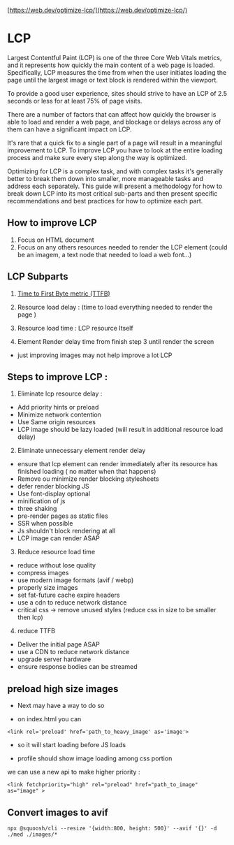 [https://web.dev/optimize-lcp/](https://web.dev/optimize-lcp/)

# LCP

Largest Contentful Paint (LCP) is one of the three Core Web Vitals metrics, and it represents how quickly the main content of a web page is loaded. Specifically, LCP measures the time from when the user initiates loading the page until the largest image or text block is rendered within the viewport.

To provide a good user experience, sites should strive to have an LCP of 2.5 seconds or less for at least 75% of page visits.

There are a number of factors that can affect how quickly the browser is able to load and render a web page, and blockage or delays across any of them can have a significant impact on LCP.

It's rare that a quick fix to a single part of a page will result in a meaningful improvement to LCP. To improve LCP you have to look at the entire loading process and make sure every step along the way is optimized.

Optimizing for LCP is a complex task, and with complex tasks it's generally better to break them down into smaller, more manageable tasks and address each separately. This guide will present a methodology for how to break down LCP into its most critical sub-parts and then present specific recommendations and best practices for how to optimize each part.

## How to improve LCP

1. Focus on HTML document
2. Focus on any others resources needed to render the LCP element (could be an imagem, a text node that needed to load a web font...)

## LCP Subparts

1. [Time to First Byte metric (TTFB)](./TTFB.md)

2. Resource load delay : (time to load everything needed to render the page )

3. Resource load time : LCP resource Itself

4. Element Render delay time from finish step 3 until render the screen

- just improving images may not help improve a lot LCP

## Steps to improve LCP :

1. Eliminate lcp resource delay :

- Add priority hints or preload
- Minimize network contention
- Use Same origin resources
- LCP image should be lazy loaded (will result in additional resource load delay)

2. Eliminate unnecessary element render delay

- ensure that lcp element can render immediately after its resource has finished loading ( no matter when that happens)
- Remove ou minimize render blocking stylesheets
- defer render blocking JS
- Use font-display optional
- minification of js
- three shaking
- pre-render pages as static files
- SSR when possible
- Js shouldn't block rendering at all
- LCP image can render ASAP

3. Reduce resource load time

- reduce without lose quality
- compress images
- use modern image formats (avif / webp)
- properly size images
- set fat-future cache expire headers
- use a cdn to reduce network distance
- critical css -> remove unused styles (reduce css in size to be smaller then lcp)

4. reduce TTFB

- Deliver the initial page ASAP
- use a CDN to reduce network distance
- upgrade server hardware
- ensure response bodies can be streamed

## preload high size images

- Next may have a way to do so

- on index.html you can

```
<link rel='preload' href='path_to_heavy_image' as='image'>
```

- so it will start loading before JS loads

- profile should show image loading among css portion

we can use a new api to make higher priority :

```
<link fetchpriority="high" rel="preload" href="path_to_image" as="image" >
```

## Convert images to avif

```
npx @squoosh/cli --resize '{width:800, height: 500}' --avif '{}' -d ./med ./images/*
```
